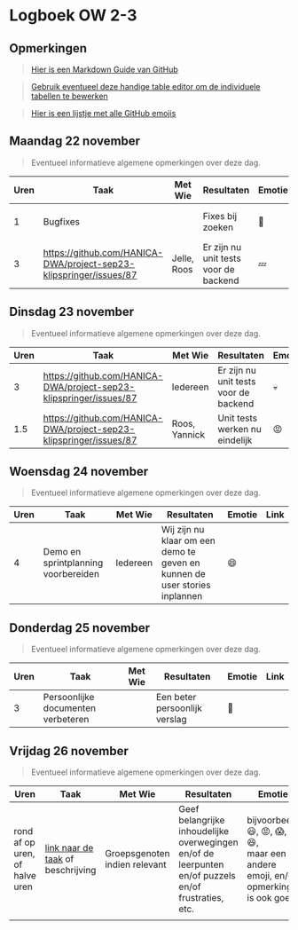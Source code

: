 # Logboek OW 2-3

## Opmerkingen

> [Hier is een Markdown Guide van GitHub](https://guides.github.com/features/mastering-markdown/)

> [Gebruik eventueel deze handige table editor om de individuele tabellen te bewerken](https://www.tablesgenerator.com/markdown_tables)

> [Hier is een lijstje met alle GitHub emojis](https://github.com/ikatyang/emoji-cheat-sheet/blob/master/README.md)

## Maandag 22 november

> Eventueel informatieve algemene opmerkingen over deze dag.

| Uren | Taak                                                               | Met Wie     | Resultaten                            | Emotie      | Link                                                             |
|------|--------------------------------------------------------------------|-------------|---------------------------------------|-------------|------------------------------------------------------------------|
| 1    | Bugfixes                                                           |             | Fixes bij zoeken                      | :cold_face: | https://github.com/HANICA-DWA/project-sep23-klipspringer/pull/86 |
| 3    | https://github.com/HANICA-DWA/project-sep23-klipspringer/issues/87 | Jelle, Roos | Er zijn nu unit tests voor de backend | :zzz:       | https://github.com/HANICA-DWA/project-sep23-klipspringer/pull/97 |


## Dinsdag 23 november

> Eventueel informatieve algemene opmerkingen over deze dag.

| Uren | Taak                                                               | Met Wie       | Resultaten                            | Emotie  | Link                                                                                                     |
|------|--------------------------------------------------------------------|---------------|---------------------------------------|---------|----------------------------------------------------------------------------------------------------------|
| 3    | https://github.com/HANICA-DWA/project-sep23-klipspringer/issues/87 | Iedereen      | Er zijn nu unit tests voor de backend | :skull: | https://github.com/HANICA-DWA/project-sep23-klipspringer/pull/97                                         |
| 1.5  | https://github.com/HANICA-DWA/project-sep23-klipspringer/issues/87 | Roos, Yannick | Unit tests werken nu eindelijk        | :rage:  | https://github.com/HANICA-DWA/project-sep23-klipspringer/commit/d64f03ec435a6eed8b1d6127d354f344ba6c7d15 |

## Woensdag 24 november

> Eventueel informatieve algemene opmerkingen over deze dag.

| Uren | Taak                                | Met Wie  | Resultaten                                                                 | Emotie  | Link |
|------|-------------------------------------|----------|----------------------------------------------------------------------------|---------|------|
| 4    | Demo en sprintplanning voorbereiden | Iedereen | Wij zijn nu klaar om een demo te geven en kunnen de user stories inplannen | :smile: |      |

## Donderdag 25 november

> Eventueel informatieve algemene opmerkingen over deze dag.

| Uren | Taak                               | Met Wie | Resultaten                    | Emotie  | Link |
|------|------------------------------------|---------|-------------------------------|---------|------|
| 3    | Persoonlijke documenten verbeteren |         | Een beter persoonlijk verslag | :ghost: |      |



## Vrijdag 26 november

> Eventueel informatieve algemene opmerkingen over deze dag.

| Uren | Taak  | Met Wie | Resultaten | Emotie | Link |
|---|---|---|---|---|---|
| rond af op uren, of halve uren | [link naar de taak](https://github.com/link-naar-de-taak) of beschrijving | Groepsgenoten indien relevant | Geef belangrijke inhoudelijke overwegingen en/of de leerpunten en/of puzzels en/of frustraties, etc.  |bijvoorbeeld <br />:smiley:, :rage:, :scream:, of :satisfied:, <br />maar een andere emoji, en/of opmerking is ook goed | [link naar de resultaten](https://github.com/link-naar-de-commit) |
| | | | | | |
